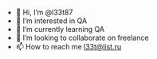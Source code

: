 - 👋 Hi, I’m @l33t87
- 👀 I’m interested in QA
- 🌱 I’m currently learning QA
- 💞️ I’m looking to collaborate on freelance
- 📫 How to reach me l33t@list.ru

<!---
l33t87/l33t87 is a ✨ special ✨ repository because its `README.md` (this file) appears on your GitHub profile.
You can click the Preview link to take a look at your changes.
--->
